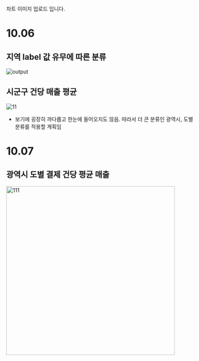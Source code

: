차트 이미지 업로드 입니다.

# 10.06

## 지역 label 값 유무에 따른 분류
![output](https://user-images.githubusercontent.com/87803612/136424351-70c92400-4196-4cd8-99b8-68ea8d6865d2.png)

## 시군구 건당 매출 평균
![11](https://user-images.githubusercontent.com/87803612/136424534-aceeac61-65d9-4a31-8080-3d6d5d3d49f0.png)

- 보기에 굉장히 까다롭고 한눈에 들어오지도 않음. 따라서 더 큰 분류인 광역시, 도별 분류를 적용할 계획임


# 10.07

## 광역시 도별 결제 건당 평균 매출
<img width="451" alt="111" src="https://user-images.githubusercontent.com/87803612/136424859-01d7d184-6151-459a-aacd-5c5327152b3e.png">

